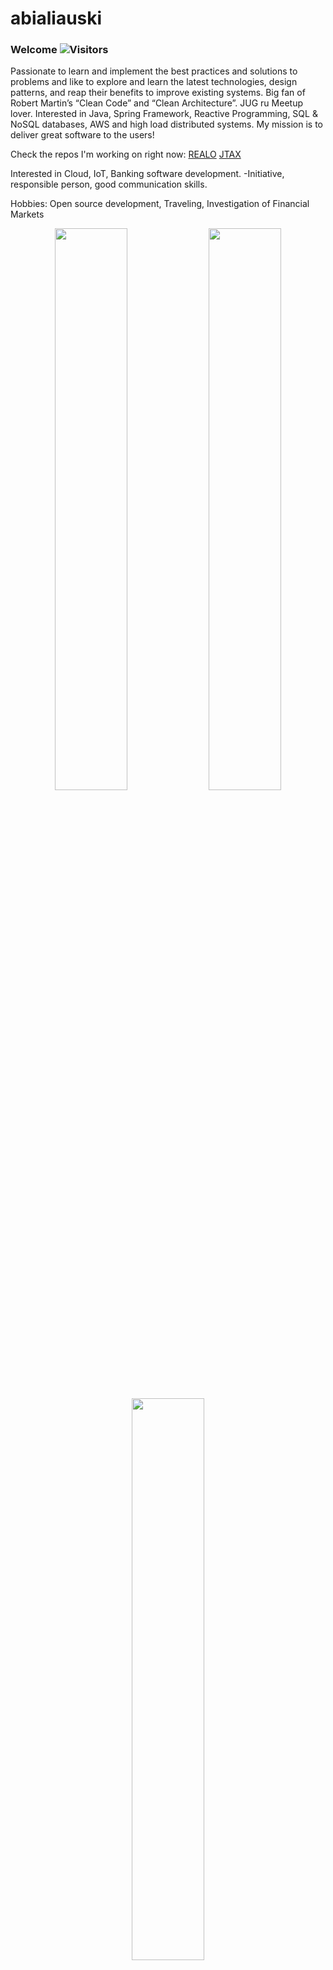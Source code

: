 # abialiauski

### Welcome ![Visitors](https://visitor-badge.glitch.me/badge?page_id=h1alexbel)
Passionate to learn and implement the best practices and solutions to problems and like to explore and learn the latest technologies, design patterns, and reap their benefits to improve existing systems. Big fan of Robert Martin’s “Clean Code” and “Clean Architecture”. JUG ru Meetup lover. Interested in Java, Spring Framework, Reactive Programming, SQL & NoSQL databases, AWS and high load distributed systems. My mission is to deliver great software to the users!

Check the repos I'm working on right now:
[REALO](https://github.com/h1alexbel/realo)
[JTAX](https://github.com/h1alexbel/jtax)

Interested in Cloud, IoT, Banking software development.
-Initiative, responsible person, good communication skills.

Hobbies:
Open source development, Traveling, Investigation of Financial Markets

<p align="center">
  <img width="48%" src="https://github-readme-stats.vercel.app/api?username=h1alexbel&show_icons=true&theme=tokyonight" />
  <img width="48%" src="https://github-readme-streak-stats.herokuapp.com/?user=h1alexbel&theme=tokyonight" />
  <img width="48%" src="https://github-readme-stats.vercel.app/api/top-langs/?username=h1alexbel&langs_count=8&theme=tokyonight&layout=compact" />
</p>

## Contact me:
[<img align="left" alt="linked-in" src="https://img.shields.io/badge/linkedin-%230077B5.svg?&style=for-the-badge&logo=linkedin&logoColor=white" />](https://www.linkedin.com/in/aliaksei-bialiauski-49b2a821a/)
